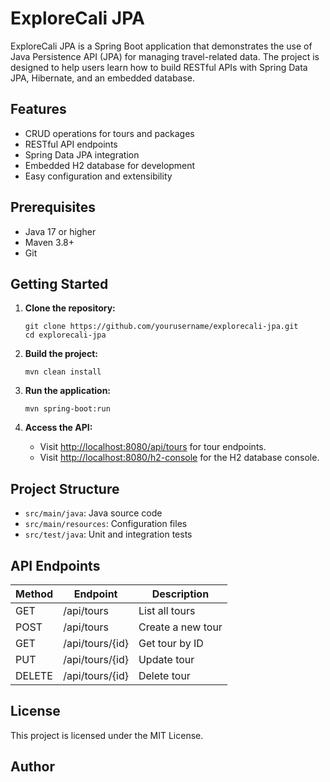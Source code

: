 # ExploreCali JPA

ExploreCali JPA is a Spring Boot application that demonstrates the use of Java Persistence API (JPA) for managing travel-related data. The project is designed to help users learn how to build RESTful APIs with Spring Data JPA, Hibernate, and an embedded database.

## Features

- CRUD operations for tours and packages
- RESTful API endpoints
- Spring Data JPA integration
- Embedded H2 database for development
- Easy configuration and extensibility

## Prerequisites

- Java 17 or higher
- Maven 3.8+
- Git

## Getting Started

1. **Clone the repository:**
   ```
   git clone https://github.com/yourusername/explorecali-jpa.git
   cd explorecali-jpa
   ```

2. **Build the project:**
   ```
   mvn clean install
   ```

3. **Run the application:**
   ```
   mvn spring-boot:run
   ```

4. **Access the API:**
   - Visit [http://localhost:8080/api/tours](http://localhost:8080/api/tours) for tour endpoints.
   - Visit [http://localhost:8080/h2-console](http://localhost:8080/h2-console) for the H2 database console.

## Project Structure

- `src/main/java`: Java source code
- `src/main/resources`: Configuration files
- `src/test/java`: Unit and integration tests

## API Endpoints

| Method | Endpoint             | Description           |
|--------|----------------------|-----------------------|
| GET    | /api/tours           | List all tours        |
| POST   | /api/tours           | Create a new tour     |
| GET    | /api/tours/{id}      | Get tour by ID        |
| PUT    | /api/tours/{id}      | Update tour           |
| DELETE | /api/tours/{id}      | Delete tour           |

## License

This project is licensed under the MIT License.

## Author